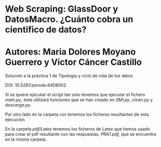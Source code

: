 # Web Scraping: GlassDoor y DatosMacro. ¿Cuánto cobra un cientifico de datos?
# Autores: Maria Dolores Moyano Guerrero y Víctor Cáncer Castillo
Solución a la práctica 1 de Tipología y ciclo de vida de los datos

DOI: 10.5281/zenodo.6408002

Si se quiere ejecutar el script tan solo tenemos que ejecutar el fichero *main.py*, éste utilizará funciones que se han creado en *SMI.py*, *clean.py* y *descarga.py*.

Por otro lado en la carpeta *csv* tenemos los ficheros resultantes de esta ejecución.

En la carpeta *pdf/Latex* tenemos los ficheros de Latex que hemos usado para crear el pdf resultante con las respuestas, *PRA1.pdf*, que se encuentra en la misma carpeta.
